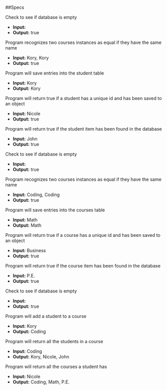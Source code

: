 ##Specs

Check to see if database is empty
* **Input:**
* **Output:** true

Program recognizes two courses instances as equal if they have the same name
* **Input:** Kory, Kory
* **Output:** true

Program will save entries into the student table
* **Input:** Kory
* **Output:** Kory

Program will return true if a student has a unique id and has been saved to an object
* **Input:** Nicole
* **Output:** true

Program will return true if the student item has been found in the database
* **Input:** John
* **Output:** true

Check to see if database is empty
* **Input:**
* **Output:** true

Program recognizes two courses instances as equal if they have the same name
* **Input:** Coding, Coding
* **Output:** true

Program will save entries into the courses table
* **Input:** Math
* **Output:** Math

Program will return true if a course has a unique id and has been saved to an object
* **Input:** Business
* **Output:** true

Program will return true if the course item has been found in the database
* **Input:** P.E.
* **Output:** true

Check to see if database is empty
* **Input:**
* **Output:** true

Program will add a student to a course
* **Input:** Kory
* **Output:** Coding

Program will return all the students in a course
* **Input:** Coding
* **Output:** Kory, Nicole, John

Program will return all the courses a student has
* **Input:** Nicole
* **Output:** Coding, Math, P.E.
